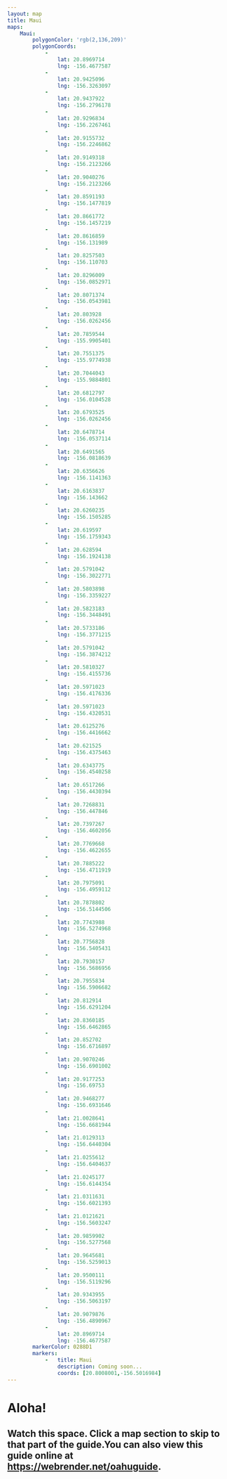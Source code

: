 ```yaml
---
layout: map
title: Maui
maps:
    Maui:
        polygonColor: 'rgb(2,136,209)'
        polygonCoords:
            -
                lat: 20.8969714
                lng: -156.4677587
            -
                lat: 20.9425096
                lng: -156.3263097
            -
                lat: 20.9437922
                lng: -156.2796178
            -
                lat: 20.9296834
                lng: -156.2267461
            -
                lat: 20.9155732
                lng: -156.2246862
            -
                lat: 20.9149318
                lng: -156.2123266
            -
                lat: 20.9040276
                lng: -156.2123266
            -
                lat: 20.8591193
                lng: -156.1477819
            -
                lat: 20.8661772
                lng: -156.1457219
            -
                lat: 20.8616859
                lng: -156.131989
            -
                lat: 20.8257503
                lng: -156.110703
            -
                lat: 20.8296009
                lng: -156.0852971
            -
                lat: 20.8071374
                lng: -156.0543981
            -
                lat: 20.803928
                lng: -156.0262456
            -
                lat: 20.7859544
                lng: -155.9905401
            -
                lat: 20.7551375
                lng: -155.9774938
            -
                lat: 20.7044043
                lng: -155.9884801
            -
                lat: 20.6812797
                lng: -156.0104528
            -
                lat: 20.6793525
                lng: -156.0262456
            -
                lat: 20.6478714
                lng: -156.0537114
            -
                lat: 20.6491565
                lng: -156.0818639
            -
                lat: 20.6356626
                lng: -156.1141363
            -
                lat: 20.6163837
                lng: -156.143662
            -
                lat: 20.6260235
                lng: -156.1505285
            -
                lat: 20.619597
                lng: -156.1759343
            -
                lat: 20.628594
                lng: -156.1924138
            -
                lat: 20.5791042
                lng: -156.3022771
            -
                lat: 20.5803898
                lng: -156.3359227
            -
                lat: 20.5823183
                lng: -156.3448491
            -
                lat: 20.5733186
                lng: -156.3771215
            -
                lat: 20.5791042
                lng: -156.3874212
            -
                lat: 20.5810327
                lng: -156.4155736
            -
                lat: 20.5971023
                lng: -156.4176336
            -
                lat: 20.5971023
                lng: -156.4320531
            -
                lat: 20.6125276
                lng: -156.4416662
            -
                lat: 20.621525
                lng: -156.4375463
            -
                lat: 20.6343775
                lng: -156.4540258
            -
                lat: 20.6517266
                lng: -156.4430394
            -
                lat: 20.7268831
                lng: -156.447846
            -
                lat: 20.7397267
                lng: -156.4602056
            -
                lat: 20.7769668
                lng: -156.4622655
            -
                lat: 20.7885222
                lng: -156.4711919
            -
                lat: 20.7975091
                lng: -156.4959112
            -
                lat: 20.7878802
                lng: -156.5144506
            -
                lat: 20.7743988
                lng: -156.5274968
            -
                lat: 20.7756828
                lng: -156.5405431
            -
                lat: 20.7930157
                lng: -156.5686956
            -
                lat: 20.7955834
                lng: -156.5906682
            -
                lat: 20.812914
                lng: -156.6291204
            -
                lat: 20.8360185
                lng: -156.6462865
            -
                lat: 20.852702
                lng: -156.6716897
            -
                lat: 20.9070246
                lng: -156.6901002
            -
                lat: 20.9177253
                lng: -156.69753
            -
                lat: 20.9468277
                lng: -156.6931646
            -
                lat: 21.0028641
                lng: -156.6681944
            -
                lat: 21.0129313
                lng: -156.6440304
            -
                lat: 21.0255612
                lng: -156.6404637
            -
                lat: 21.0245177
                lng: -156.6144354
            -
                lat: 21.0311631
                lng: -156.6021393
            -
                lat: 21.0121621
                lng: -156.5603247
            -
                lat: 20.9859902
                lng: -156.5277568
            -
                lat: 20.9645681
                lng: -156.5259013
            -
                lat: 20.9500111
                lng: -156.5119296
            -
                lat: 20.9343955
                lng: -156.5063197
            -
                lat: 20.9079876
                lng: -156.4890967
            -
                lat: 20.8969714
                lng: -156.4677587
        markerColor: 0288D1
        markers: 
            -   title: Maui
                description: Coming soon...
                coords: [20.8008001,-156.5016984]
---
```

# Aloha!
## Watch this space. <span class="screen-only">Click a map section to skip to that part of the guide.</span><span class="print-only">You can also view this guide online at <a href="https://webrender.net/oahuguide">https://webrender.net/oahuguide</a>.</span>